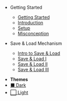 * Getting Started
    * [Getting Started](docs/Getting_Started/Getting_Started.md "Getting Started!")
    * [Introduction](docs/Getting_Started/Introduction.md "Introduction")
    * [Setup](docs/Getting_Started/Setup.md "Setup")
    * [Misconception](docs/Getting_Started/Misconception.md "Misconception")

* Save & Load Mechanism
    * [Intro to Save & Load](docs/Save_Load_Mechanism/Save_Load_Mechanism.md "Intro to Save/Load Mechanism")
    * [Save & Load I](docs/Save_Load_Mechanism/Save_Load_1.md "Save/Load Mechanism I")
    * [Save & Load II](docs/Save_Load_Mechanism/Save_Load_2.md "Save/Load Mechanism II")
    * [Save & Load III](docs/Save_Load_Mechanism/Save_Load_3.md "Save/Load Mechanism III")

- **Themes**
- <a href="#" data-link-title="dark"> :black_large_square: Dark</a>
- <a href="#" data-link-title="light"> :white_large_square: Light</a>